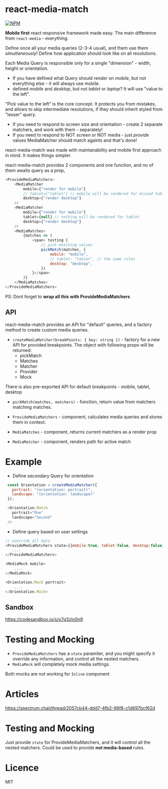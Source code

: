 # react-media-match

[![NPM](https://nodei.co/npm/react-media-match.png?downloads=true&stars=true)](https://nodei.co/npm/react-media-match/)

__Mobile first__ react responsive framework made easy. The main difference from `react-media` - everything.

Define once all your media queries (2-3-4 usual), and them use them _simultaneously_!
Define how application should look like on all resolutions.

Each Media Query is responsible only for a single "dimension" - width, height or orientation.
- If you have defined what Query should render on _mobile_, but not everything else - it will always use mobile.
- defined _mobile_ and _desktop_, but not _tablet_ or _laptop_? It will use "value to the left".

"Pick value to the left" is the core concept. It protects you from mistakes, and allows to skip intermediate resolutions, if they should inherit styled from "lesser" query.

- If you need to respond to screen size and orientation - create 2 separate matchers, and work with them - separately!
- If you need to respond to NOT screen or NOT media - just _provide_ values MediaMatcher should match againts and that's done!

react-media-match was made with maintanability and mobile first approach in mind. It makes things simpler.

react-media-match provides 2 components and one function, and no of them awaits query as a prop,

```js
<ProvideMediaMatchers>
    <MediaMatcher
        mobile={"render for mobile"}
        // tablet={"tablet"} // mobile will be rendered for missed tablet
        desktop={"render desktop"}
    />
    <MediaMatcher
        mobile={"render for mobile"}
        tablet={null} // nothing will be rendered for tablet
        desktop={"render desktop"}
    />
    <MediaMatches>
        {matches => (
            <span> testing {
                // pick matching values
                pickMatch(matches, {
                    mobile: "mobile",
                    // tablet: "tablet", // the same rules
                    desktop: "desktop",
                })
            }</span>
        )}
    </MediaMatches>
</ProvideMediaMatchers>
```
PS: Dont forget to __wrap all this with ProvideMediaMatchers__

## API
 react-media-match provides an API for "default" queries, and a factory method to create custom media queries.

 - `createMediaMatcher(breakPoints: { key: string })` - factory for a new API for provided breakpoints.
 The object with following props will be returned:
   - pickMatch
   - Matches
   - Matcher
   - Provider
   - Mock

 There is also pre-exported API for default breakpoints - mobile, tablet, desktop

 - `pickMatch(matches, matchers)` - function, return value from matchers matching matches.

 - `ProvideMediaMatchers` - component, calculates media queries and stores them in context.

 - `MediaMatches` - component, returns current matchers as a render prop

 - `MediaMatcher` - component, renders path for active match

# Example
 - Define secondary Query for orientation
```js
 const Orientation = createMediaMatcher({
   portrait: "(orientation: portrait)",
   landscape: "(orientation: landscape)"
 });

 <Orientation.Match
   portrait="One"
   landscape="Second"
 />
```
 - Define query based on user settings
 ```js
 // override all data
 <ProvideMediaMatchers state={{mobile:true, tablet:false, desktop:false}}>
    ....
 </ProvideMediaMatchers>

 <MediaMock mobile>
     ....
 </MediaMock>

 <Orientation.Mock portrait>
     ....
 </Orientation.Mock>
 ```


## Sandbox

https://codesandbox.io/s/o7q3zlo0n9

# Testing and Mocking
 - `ProvideMediaMatchers` has a `state` paramiter, and you might specify it override any information, and control all the nested matchers.
 - `MediaMock` will completely mock media settings.

 Both mocks are not working for `Inline` component


# Articles

https://spectrum.chat/thread/2057cb44-ddd7-4fb2-98f8-c1d697bcf62d

# Testing and Mocking
 Just provide `state` for ProvideMediaMatchers, and it will control all the nested matchers. Could be used to provide __not media-based__ rules.

# Licence
MIT
